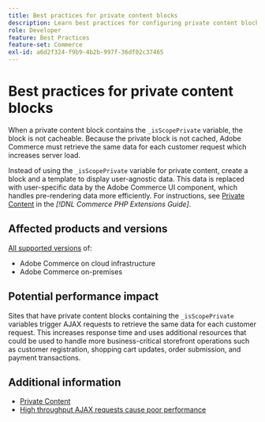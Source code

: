 ```yaml
---
title: Best practices for private content blocks
description: Learn best practices for configuring private content blocks to optimize storefront performance.
role: Developer
feature: Best Practices
feature-set: Commerce
exl-id: a6d2f324-f9b9-4b2b-997f-36df02c37465
---
```

# Best practices for private content blocks

When a private content block contains the `_isScopePrivate` variable, the block is not cacheable. Because the private block is not cached, Adobe Commerce must retrieve the same data for each customer request which increases server load.

Instead of using the `_isScopePrivate` variable for private content, create a block and a template to display user-agnostic data. This data is replaced with user-specific data by the Adobe Commerce UI component, which handles pre-rendering data more efficiently. For instructions, see [Private Content](https://developer.adobe.com/commerce/php/development/cache/page/private-content/) in the _[!DNL Commerce PHP Extensions Guide]_.

## Affected products and versions

[All supported versions](../../../release/versions.md) of:

- Adobe Commerce on cloud infrastructure
- Adobe Commerce on-premises

## Potential performance impact

Sites that have private content blocks containing the `_isScopePrivate` variables trigger AJAX requests to retrieve the same data for each customer request. This increases response time and uses additional resources that could be used to handle more business-critical storefront operations such as customer registration, shopping cart updates, order submission, and payment transactions.

## Additional information

- [Private Content](../../../performance/configuration.md#client-side-optimization-settings)
- [High throughput AJAX requests cause poor performance](https://experienceleague.adobe.com/docs/commerce-knowledge-base/kb/troubleshooting/miscellaneous/high-throughput-ajax-requests-cause-poor-performance.html)
